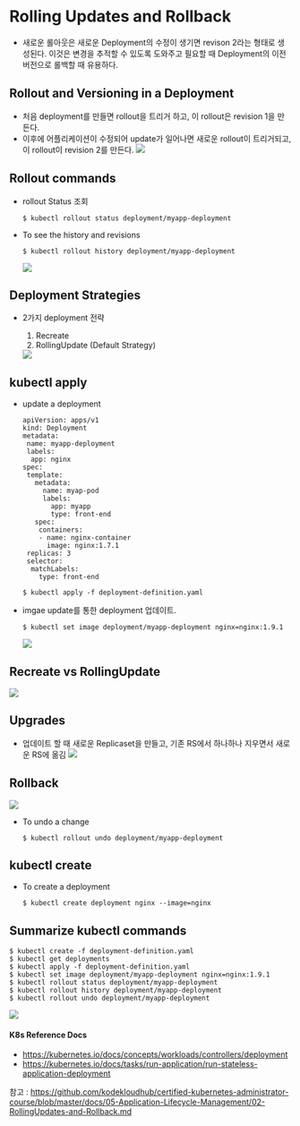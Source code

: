 # Rolling Updates and Rollback
- 새로운 롤아웃은 새로운 Deployment의 수정이 생기면 revison 2라는 형태로 생성된다.
   이것은 변경을 추적할 수 있도록 도와주고 필요할 때 Deployment의 이전 버전으로 롤백할 때 유용하다.

## Rollout and Versioning in a Deployment
- 처음 deployment를 만들면 rollout을 트리거 하고, 이 rollout은 revision 1을 만든다.
- 이후에 어플리케이션이 수정되어 update가 일어나면 새로운 rollout이 트리거되고, 이 rollout이 revision 2를 만든다.
  <img src = https://github.com/kodekloudhub/certified-kubernetes-administrator-course/blob/master/images/rollv.PNG>
  
## Rollout commands
- rollout Status 조회
  ```
  $ kubectl rollout status deployment/myapp-deployment
  ```
- To see the history and revisions
  ```
  $ kubectl rollout history deployment/myapp-deployment
  ```
 
  <img src = https://github.com/kodekloudhub/certified-kubernetes-administrator-course/blob/master/images/rollc.PNG>
  
## Deployment Strategies
- 2가지 deployment 전략
  1. Recreate
  2. RollingUpdate (Default Strategy)
  
  <img src = https://github.com/kodekloudhub/certified-kubernetes-administrator-course/blob/master/images/dst.PNG>
  
## kubectl apply
- update a deployment
  ```
  apiVersion: apps/v1
  kind: Deployment
  metadata:
   name: myapp-deployment
   labels:
    app: nginx
  spec:
   template:
     metadata:
       name: myap-pod
       labels:
         app: myapp
         type: front-end
     spec:
      containers:
      - name: nginx-container
        image: nginx:1.7.1
   replicas: 3
   selector:
    matchLabels:
      type: front-end       
  ```
  ```
  $ kubectl apply -f deployment-definition.yaml
  ```
- imgae update를 통한 deployment 업데이트.
  ```
  $ kubectl set image deployment/myapp-deployment nginx=nginx:1.9.1
  ```
  <img src = https://github.com/kodekloudhub/certified-kubernetes-administrator-course/blob/master/images/ka.PNG>
  
## Recreate vs RollingUpdate
  
  <img src = https://github.com/kodekloudhub/certified-kubernetes-administrator-course/blob/master/images/rcrl.PNG>
  
## Upgrades
- 업데이트 할 때 새로운 Replicaset을 만들고, 기존 RS에서 하나하나 지우면서 새로운 RS에 옮김
  <img src = https://github.com/kodekloudhub/certified-kubernetes-administrator-course/blob/master/images/up.PNG>
  
## Rollback
  
  <img src = https://github.com/kodekloudhub/certified-kubernetes-administrator-course/blob/master/images/rb.PNG>
  
- To undo a change
  ```
  $ kubectl rollout undo deployment/myapp-deployment
  ```
  
## kubectl create
- To create a deployment
  ```
  $ kubectl create deployment nginx --image=nginx
  ```
## Summarize kubectl commands
```
$ kubectl create -f deployment-definition.yaml
$ kubectl get deployments
$ kubectl apply -f deployment-definition.yaml
$ kubectl set image deployment/myapp-deployment nginx=nginx:1.9.1
$ kubectl rollout status deployment/myapp-deployment
$ kubectl rollout history deployment/myapp-deployment
$ kubectl rollout undo deployment/myapp-deployment
```

<img src = https://github.com/kodekloudhub/certified-kubernetes-administrator-course/blob/master/images/sum.PNG>
 
#### K8s Reference Docs
- https://kubernetes.io/docs/concepts/workloads/controllers/deployment
- https://kubernetes.io/docs/tasks/run-application/run-stateless-application-deployment

참고 : https://github.com/kodekloudhub/certified-kubernetes-administrator-course/blob/master/docs/05-Application-Lifecycle-Management/02-RollingUpdates-and-Rollback.md
